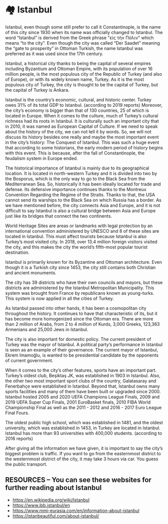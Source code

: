 # 🏘️ Istanbul

Istanbul, even though some still prefer to call it Constantinople, is the name of this city since 1930 when its name was officially changed to Istanbul. The word “Istanbul” is derived from the Greek phrase "εἰς τὴν Πόλιν" which means “to the city”. Even though the city was called “Der Saadet” meaning the “gate to prosperity” in Ottoman Turkish, the name Istanbul was preferred as it was used since the 17th century.

Istanbul, a historical city thanks to being the capital of several empires including Byzantium and Ottoman Empire, with its population of over 16 million people, is the most populous city of the Republic of Turkey (and also of Europe), or with its widely known name, Turkey. As it is the most populous city of Turkey, the city is thought to be the capital of Turkey, but the capital of Turkey is Ankara.

Istanbul is the country’s economic, cultural, and historic center. Turkey owes 31% of its total GDP to Istanbul. (according to 2019 reports) Moreover, the city’s economy is bigger than that of 130 countries, 25 of which is located in Europe. When it comes to the culture, much of Turkey’s cultural richness had its roots in Istanbul. It is culturally such an important city that in 2010, it was named as European Capital of Culture. If we need to speak about the history of the city, we can not tell it by words. So, we will not discuss its history besides one really and maybe the most important event in the city’s history: The Conquest of Istanbul. This was such a huge event that according to some historians, the early modern period of history begins with this event. This is because, after the fall of Constantinople, the feudalism system in Europe ended.

The historical importance of Istanbul is mainly due to its geographical location. It is located in north-western Turkey and it is divided into two by the Bosporus, which is the only way to go to the Black Sea from the Mediterranean Sea. So, historically it has been ideally located for trade and defense. Its defensive importance continues thanks to the Montreux Convention Regarding the Regime of the Straits. Thanks to that, the USA cannot send its warships to the Black Sea on which Russia has a border. As we have mentioned before, the city connects Asia and Europe, and it is not difficult to say Istanbul is also a cultural bridge between Asia and Europe just like its bridges that connect the two continents.

World Heritage Sites are areas or landmarks with legal protection by an international convention administered by UNESCO and 8 of these sites are located in Istanbul. This must affect tourists because Istanbul is also Turkey’s most visited city. In 2018, over 13.4 million foreign visitors visited the city, and this makes the city the world’s fifth-most popular tourist destination.

Istanbul is primarily known for its Byzantine and Ottoman architecture. Even though it is a Turkish city since 1453, the city still contains both Christian and ancient monuments.

The city has 39 districts who have their own councils and mayors, but these districts are administered by the Istanbul Metropolitan Municipality. This system was brought from France by republicans known as young-turks. This system is now applied in all the cities of Turkey.

As Istanbul passed into other hands, it has been a cosmopolitan city throughout the history. It continues to have that characteristic of its, but it has become more homogenized since the Ottoman era. There are more than 2 million of Arabs, from 2 to 4 million of Kurds, 3,000 Greeks, 123,363 Armenians and 25,000 Jews in Istanbul.

The city is also important for domestic policy. The current president of Turkey was the mayor of Istanbul. A political party’s performance in Istanbul is seen as an example of their governance. The current mayor of Istanbul, Ekrem Imamoğlu, is wanted to be presidential candidate by the opponents of current government.

When it comes to the city’s other features, sports have an important part. Turkey’s oldest club, Beşiktaş JK, was established in 1903 in Istanbul. Also, the other two most important sport clubs of the country, Galatasaray and Fenerbahçe were established in Istanbul. Beyond that, Istanbul owns many sports facilities and many of them have been built or upgraded since 2000. Istanbul hosted 2005 and 2020 UEFA Champions League Finals, 2009 and 2019 UEFA Super Cup Finals, 2001 EuroBasket finals, 2010 FIBA World Championship Final as well as the 2011 - 2012 and 2016 - 2017 Euro League Final Fours.

The oldest public high school, which was established in 1481, and the oldest university, which was established in 1453, in Turkey are located in Istanbul. Istanbul has more than 93 universities with 400,000 students. (according to 2016 reports)

After giving all the information we have given, it is important to say the city’s biggest problem is traffic. If you want to go from the easternmost district to the westernmost district of the city, it may take 3 hours via car. You guess the public transport.

## RESOURCES – You can see these websites for further reading about Istanbul

- <https://en.wikipedia.org/wiki/Istanbul>
- <https://www.ibb.istanbul/en>
- <https://www.mmi-eurasia.com/en/information-about-istanbul>
- <https://istanbeautiful.com/about-istanbul/>
